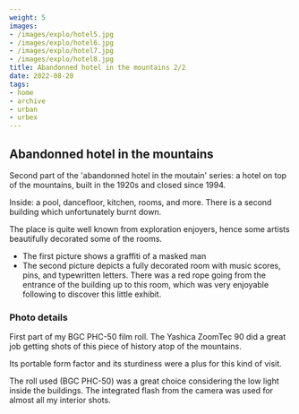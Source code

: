 ```yaml
---
weight: 5
images:
- /images/explo/hotel5.jpg
- /images/explo/hotel6.jpg
- /images/explo/hotel7.jpg
- /images/explo/hotel8.jpg
title: Abandonned hotel in the mountains 2/2
date: 2022-08-20
tags:
- home
- archive
- urban
- urbex
---
```


## Abandonned hotel in the mountains

Second part of the 'abandonned hotel in the moutain' series: a hotel on top of the mountains, built in the 1920s and closed since 1994.

Inside: a pool, dancefloor, kitchen, rooms, and more. There is a second building which unfortunately burnt down.

The place is quite well known from exploration enjoyers, hence some artists beautifully decorated some of the rooms.

 * The first picture shows a graffiti of a masked man
 * The second picture depicts a fully decorated room with music scores, pins, and typewritten letters. There was a red rope going from the entrance of the building up to this room, which was very enjoyable following to discover this little exhibit.

### Photo details

First part of my BGC PHC-50 film roll. The Yashica ZoomTec 90 did a great job getting shots of this piece of history atop of the mountains.

Its portable form factor and its sturdiness were a plus for this kind of visit.

The roll used (BGC PHC-50) was a great choice considering the low light inside the buildings. The integrated flash from the camera was used for almost all my interior shots.